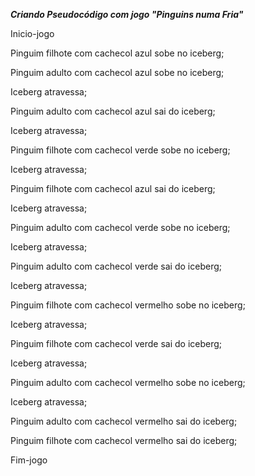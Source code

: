 ***Criando Pseudocódigo com jogo "Pinguins numa Fria"***

Inicio-jogo

Pinguim filhote com cachecol azul sobe no iceberg;

Pinguim adulto com cachecol azul sobe no iceberg;

Iceberg atravessa;

Pinguim adulto com cachecol azul sai do iceberg;

Iceberg atravessa;

Pinguim filhote com cachecol verde sobe no iceberg;

Iceberg atravessa;

Pinguim filhote com cachecol azul sai do iceberg;

Iceberg atravessa;

Pinguim adulto com cachecol verde sobe no iceberg;

Iceberg atravessa;

Pinguim adulto com cachecol verde sai do iceberg;

Iceberg atravessa;

Pinguim filhote com cachecol vermelho sobe no iceberg;

Iceberg atravessa;

Pinguim filhote com cachecol verde sai do iceberg;

Iceberg atravessa;

Pinguim adulto com cachecol vermelho sobe no iceberg;

Iceberg atravessa;

Pinguim adulto com cachecol vermelho sai do iceberg;

Pinguim filhote com cachecol vermelho sai do iceberg;

Fim-jogo